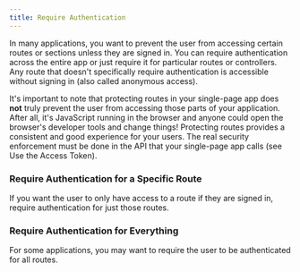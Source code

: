 ```yaml
---
title: Require Authentication
---
```


In many applications, you want to prevent the user from accessing certain routes or sections unless they are signed in. You can require authentication across the entire app or just require it for particular routes or controllers. Any route that doesn't specifically require authentication is accessible without signing in (also called anonymous access).

It's important to note that protecting routes in your single-page app does **not** truly prevent the user from accessing those parts of your application. After all, it's JavaScript running in the browser and anyone could open the browser's developer tools and change things! Protecting routes provides a consistent and good experience for your users. The real security enforcement must be done in the API that your single-page app calls (see <GuideLink link="../use-the-access-token">Use the Access Token</GuideLink>). <!-- link to Protect your API endpoints guide -->

### Require Authentication for a Specific Route

If you want the user to only have access to a route if they are signed in, require authentication for just those routes.

<StackSelector snippet="reqauthspecific"/>

### Require Authentication for Everything

For some applications, you may want to require the user to be authenticated for all routes.

<StackSelector snippet="reqautheverything"/>

<NextSectionLink/>
